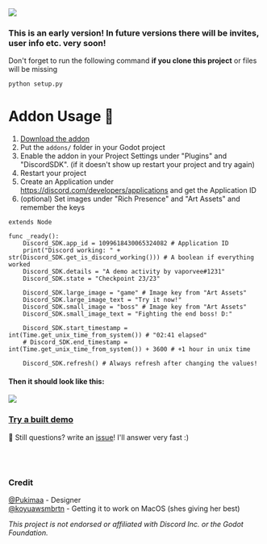<img src="https://github.com/vaporvee/discord-sdk-godot/blob/main/project/assets/Banner_v1.png?raw=true">

### This is an early version! In future versions there will be invites, user info etc. very soon!
Don't forget to run the following command **if you clone this project** or files will be missing
```sh
python setup.py
```
# Addon Usage :rocket:
1. [Download the addon](https://github.com/vaporvee/discord-sdk-godot/releases/latest/download/ADDON-Discord-SDK-Godot.zip/)
2. Put the `addons/` folder in your Godot project
3. Enable the addon in your Project Settings under "Plugins" and "DiscordSDK". (if it doesn't show up restart  your project and try again)
4. Restart your project
5. Create an Application under https://discord.com/developers/applications and get the Application ID
6. (optional) Set images under "Rich Presence" and "Art Assets" and remember the keys
```gdscript
extends Node

func _ready():
	Discord_SDK.app_id = 1099618430065324082 # Application ID
	print("Discord working: " + str(Discord_SDK.get_is_discord_working())) # A boolean if everything worked
	Discord_SDK.details = "A demo activity by vaporvee#1231"
	Discord_SDK.state = "Checkpoint 23/23"
	
	Discord_SDK.large_image = "game" # Image key from "Art Assets"
	Discord_SDK.large_image_text = "Try it now!"
	Discord_SDK.small_image = "boss" # Image key from "Art Assets"
	Discord_SDK.small_image_text = "Fighting the end boss! D:"
	
	Discord_SDK.start_timestamp = int(Time.get_unix_time_from_system()) # "02:41 elapsed"
	# Discord_SDK.end_timestamp = int(Time.get_unix_time_from_system()) + 3600 # +1 hour in unix time

	Discord_SDK.refresh() # Always refresh after changing the values!

```
#### Then it should look like this: 
<img src="https://cdn.discordapp.com/attachments/825019604207927326/1099642861256970311/activity.webp">

### [Try a built demo](https://github.com/vaporvee/discord-sdk-godot/releases/latest/download/Demo-Export.zip)
:incoming_envelope: Still questions? write an [issue](https://github.com/vaporvee/discord-sdk-godot/issues)! I'll answer very fast :)

<br />
<br />

### Credit

[@Pukimaa](https://github.com/pukimaa) - Designer<br>
[@koyuawsmbrtn](https://github.com/koyuawsmbrtn) - Getting it to work on MacOS (shes giving her best)
<br />

*This project is not endorsed or affiliated with Discord Inc. or the Godot Foundation.*
